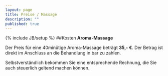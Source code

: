 ```yaml
---
layout: page
title: Preise / Massage
description: ""
published: true
---
```


{% include JB/setup %}
##Kosten **Aroma-Massage**

Der Preis für eine 40minütige Aroma-Massage beträgt **35,- €**. Der Betrag ist direkt im Anschluss an die Behandlung in bar zu zahlen. 

Selbstverständlich bekommen Sie eine entsprechende Rechnung, die Sie auch steuerlich geltend machen können.
